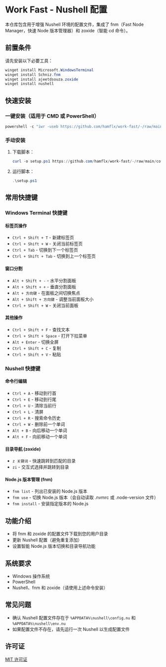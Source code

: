 # Work Fast - Nushell 配置

本仓库包含用于增强 Nushell 环境的配置文件，集成了 fnm（Fast Node Manager，快速 Node 版本管理器）和 zoxide（智能 cd 命令）。

## 前置条件

请先安装以下必要工具：

```powershell
winget install Microsoft.WindowsTerminal
winget install Schniz.fnm
winget install ajeetdsouza.zoxide
winget install nushell
```

## 快速安装

### 一键安装（适用于 CMD 或 PowerShell）

```powershell
powershell -c "iwr -useb https://github.com/hamflx/work-fast/-/raw/main/configure.ps1 | iex"
```

### 手动安装

1. 下载脚本：

   ```powershell
   curl -o setup.ps1 https://github.com/hamflx/work-fast/-/raw/main/configure.ps1
   ```

2. 运行脚本：

   ```powershell
   .\setup.ps1
   ```

## 常用快捷键

### Windows Terminal 快捷键

#### 标签页操作

- `Ctrl + Shift + T` - 新建标签页
- `Ctrl + Shift + W` - 关闭当前标签页
- `Ctrl + Tab` - 切换到下一个标签页
- `Ctrl + Shift + Tab` - 切换到上一个标签页

#### 窗口分割

- `Alt + Shift + -` - 水平分割面板
- `Alt + Shift + +` - 垂直分割面板
- `Alt + 方向键` - 在面板之间切换焦点
- `Alt + Shift + 方向键` - 调整当前面板大小
- `Ctrl + Shift + W` - 关闭当前面板

#### 其他操作

- `Ctrl + Shift + F` - 查找文本
- `Ctrl + Shift + Space` - 打开下拉菜单
- `Alt + Enter` - 切换全屏
- `Ctrl + Shift + C` - 复制
- `Ctrl + Shift + V` - 粘贴

### Nushell 快捷键

#### 命令行编辑

- `Ctrl + A` - 移动到行首
- `Ctrl + E` - 移动到行尾
- `Ctrl + U` - 清除当前行
- `Ctrl + L` - 清屏
- `Ctrl + R` - 搜索命令历史
- `Ctrl + W` - 删除前一个单词
- `Alt + B` - 向后移动一个单词
- `Alt + F` - 向前移动一个单词

#### 目录导航 (zoxide)

- `z 关键词` - 快速跳转到匹配的目录
- `zi` - 交互式选择并跳转到目录

#### Node.js 版本管理 (fnm)

- `fnm list` - 列出已安装的 Node.js 版本
- `fnm use` - 切换 Node.js 版本（会自动读取 .nvmrc 或 .node-version 文件）
- `fnm install` - 安装指定版本的 Node.js

## 功能介绍

- 将 fnm 和 zoxide 的配置文件下载到您的用户目录
- 更新 Nushell 配置（避免重复添加）
- 设置智能 Node.js 版本切换和目录导航功能

## 系统要求

- Windows 操作系统
- PowerShell
- Nushell、fnm 和 zoxide（请使用上述命令安装）

## 常见问题

- 确认 Nushell 配置文件存在于 `%APPDATA%\nushell\config.nu` 和 `%APPDATA%\nushell\env.nu`
- 如果配置文件不存在，请先运行一次 Nushell 以生成配置文件

## 许可证

[MIT 许可证](LICENSE)
